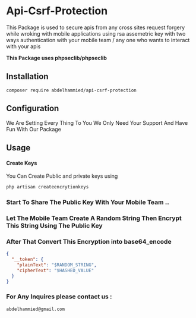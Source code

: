 # Api-Csrf-Protection
This Package is used to secure apis from any cross sites request forgery while wroking with mobile applications using rsa assemetric key with two ways authentication with your mobile team / any one who wants to interact with your apis 

**This Package uses phpseclib/phpseclib**

## Installation

```composer
composer require abdelhammied/api-csrf-protection
```

## Configuration

We Are Setting Every Thing To You We Only Need Your Support And Have Fun With Our Package

## Usage

#### Create Keys 
You Can Create Public and private keys using 

```php
php artisan createencrytionkeys
```

### Start To Share The Public Key With Your Mobile Team .. 
### Let The Mobile Team Create A Random String Then Encrypt This String Using The Public Key 
### After That Convert This Encryption into base64_encode

```json
{
  "__token": {
    "plainText": "$RANDOM_STRING",
    "cipherText": "$HASHED_VALUE"
  }
}
```
### For Any Inquires please contact us : 
``` abdelhammied@gmail.com ```